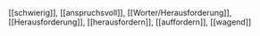 [[schwierig]], [[anspruchsvoll]], [[Worter/Herausforderung]], [[Herausforderung]], [[herausfordern]], [[auffordern]], [[wagend]]
